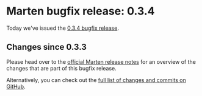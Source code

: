 # Marten bugfix release: 0.3.4

Today we've issued the [0.3.4 bugfix release](https://martenframework.com/docs/the-marten-project/release-notes/0.3.4).

## Changes since 0.3.3

Please head over to the [official Marten release notes](https://martenframework.com/docs/the-marten-project/release-notes/0.3.4) for an overview of the changes that are part of this bugfix release.

Alternatively, you can check out the [full list of changes and commits on GitHub](https://github.com/martenframework/marten/compare/v0.3.3...v0.3.4).
